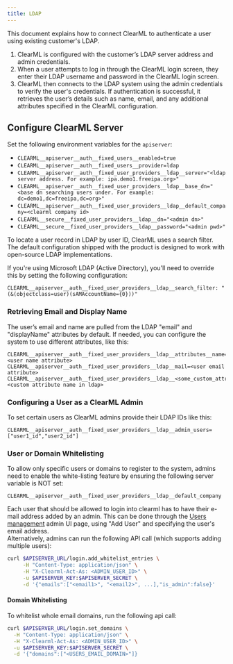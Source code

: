 ```yaml
---
title: LDAP
---
```


This document explains how to connect ClearML to authenticate a user using existing customer's LDAP.

1. ClearML is configured with the customer’s LDAP server address and admin credentials.  
2. When a user attempts to log in through the ClearML login screen, they enter their LDAP username and password in the 
   ClearML login screen.  
3. ClearML then connects to the LDAP system using the admin credentials to verify the user's credentials. If 
   authentication is successful, it retrieves the user’s details such as name, email, and any additional attributes specified in the ClearML configuration.

## Configure ClearML Server

Set the following environment variables for the `apiserver`:
* `CLEARML__apiserver__auth__fixed_users__enabled=true`
* `CLEARML__apiserver__auth__fixed_users__provider=ldap` 
* `CLEARML__apiserver__auth__fixed_user_providers__ldap__server="<ldap server address. For example: ipa.demo1.freeipa.org>"`
* `CLEARML__apiserver__auth__fixed_user_providers__ldap__base_dn="<base dn searching users under. For example: dc=demo1,dc=freeipa,dc=org>"`
* `CLEARML__apiserver__auth__fixed_user_providers__ldap__default_company=<clearml company id>`
* `CLEARML__secure__fixed_user_providers__ldap__dn="<admin dn>"`
* `CLEARML__secure__fixed_user_providers__ldap__password="<admin pwd>"`

To locate a user record in LDAP by user ID, ClearML uses a search filter. The default configuration shipped with the 
product is designed to work with open-source LDAP implementations.

If you're using Microsoft LDAP (Active Directory), you'll need to override this by setting the following configuration:

```
CLEARML__apiserver__auth__fixed_user_providers__ldap__search_filter: "(&(objectclass=user)(sAMAccountName={0}))"
```
### Retrieving Email and Display Name
The user’s email and name are pulled from the LDAP "email" and "displayName" attributes by default. If needed, you 
can configure the system to use different attributes, like this:

```
CLEARML__apiserver__auth__fixed_user_providers__ldap__attributes__name=<user name attribute>
CLEARML__apiserver__auth__fixed_user_providers__ldap__mail=<user email attribute>
CLEARML__apiserver__auth__fixed_user_providers__ldap__<some_custom_attrib>=<custom attribute name in ldap>
```

### Configuring a User as a ClearML Admin
To set certain users as ClearML admins provide their LDAP IDs like this:

```
CLEARML__apiserver__auth__fixed_user_providers__ldap__admin_users=["user1_id","user2_id"]
````

### User or Domain Whitelisting

To allow only specific users or domains to register to the system, admins need to enable the white-listing feature by ensuring the following server variable is NOT set:

`CLEARML__apiserver__auth__fixed_user_providers__ldap__default_company`

Each user that should be allowed to login into clearml has to have their e-mail address added by an admin.
This can be done through the [Users management](../../../../webapp/settings/webapp_settings_users.md) admin UI page, using "Add User" and specifying the user's email address.  
Alternatively, admins can run the following API call (which supports adding multiple users):

```bash
curl $APISERVER_URL/login.add_whitelist_entries \
     -H "Content-Type: application/json" \
     -H "X-Clearml-Act-As: <ADMIN_USER_ID>" \
     -u $APISERVER_KEY:$APISERVER_SECRET \
     -d '{"emails":["<email1>", "<email2>", ...],"is_admin":false}'
```

#### Domain Whitelisting
To whitelist whole email domains, run the following api call:

```bash
curl $APISERVER_URL/login.set_domains \
  -H "Content-Type: application/json" \
  -H "X-Clearml-Act-As: <ADMIN_USER_ID>" \
  -u $APISERVER_KEY:$APISERVER_SECRET \
  -d '{"domains":["<USERS_EMAIL_DOMAIN>"]}
```